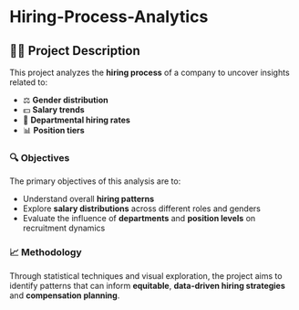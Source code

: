 # Hiring-Process-Analytics
## 🧑‍💼 Project Description

This project analyzes the **hiring process** of a company to uncover insights related to:

- ⚖️ **Gender distribution**
- 💵 **Salary trends**
- 🏢 **Departmental hiring rates**
- 📊 **Position tiers**

### 🔍 Objectives

The primary objectives of this analysis are to:

- Understand overall **hiring patterns**
- Explore **salary distributions** across different roles and genders
- Evaluate the influence of **departments** and **position levels** on recruitment dynamics

### 📈 Methodology

Through statistical techniques and visual exploration, the project aims to identify patterns that can inform **equitable**, **data-driven hiring strategies** and **compensation planning**.
